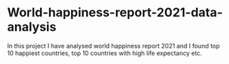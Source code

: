 # World-happiness-report-2021-data-analysis
In this project I have analysed world happiness report 2021 and I found top 10 happiest countries, top 10 countries with high life expectancy etc.
